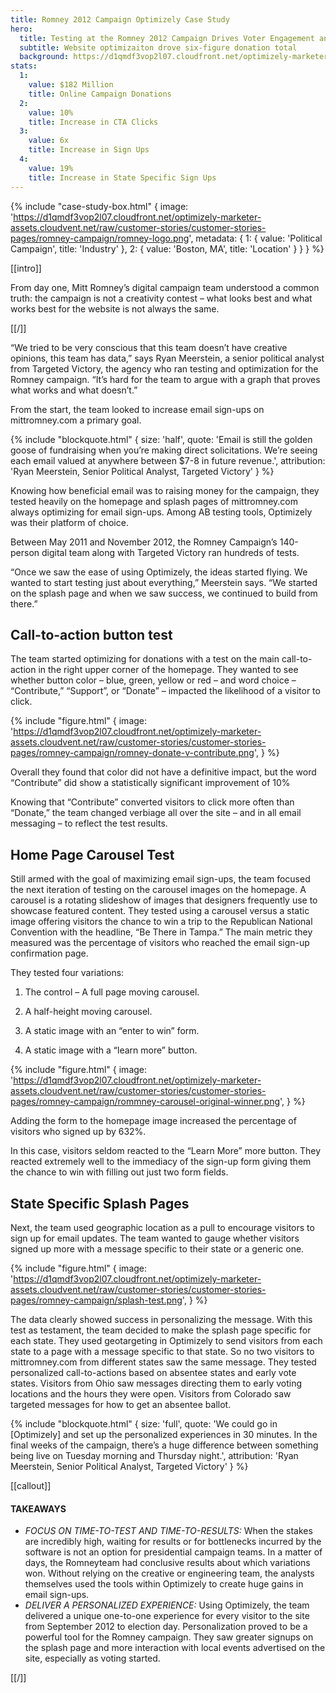 ```yaml
---
title: Romney 2012 Campaign Optimizely Case Study
hero:
  title: Testing at the Romney 2012 Campaign Drives Voter Engagement and Online Fundraising
  subtitle: Website optimizaiton drove six-figure donation total
  background: https://d1qmdf3vop2l07.cloudfront.net/optimizely-marketer-assets.cloudvent.net/raw/customer-stories/customer-stories-pages/romney-campaign/romney-rally.jpg
stats:
  1:
    value: $182 Million
    title: Online Campaign Donations
  2:
    value: 10%
    title: Increase in CTA Clicks
  3:
    value: 6x
    title: Increase in Sign Ups
  4:
    value: 19%
    title: Increase in State Specific Sign Ups
---
```



{% include "case-study-box.html"
  {
    image: 'https://d1qmdf3vop2l07.cloudfront.net/optimizely-marketer-assets.cloudvent.net/raw/customer-stories/customer-stories-pages/romney-campaign/romney-logo.png',
    metadata: {
      1: {
        value: 'Political Campaign',
        title: 'Industry'
      },
      2: {
        value: 'Boston, MA',
        title: 'Location'
      }
    }
  }
%}


[[intro]]

From day one, Mitt Romney’s digital campaign team understood a common truth: the campaign is not a creativity contest – what looks best and what works best for the website is not always the same.

[[/]]

“We tried to be very conscious that this team doesn’t have creative opinions, this team has data,” says Ryan Meerstein, a senior political analyst from Targeted Victory, the agency who ran testing and optimization for the Romney campaign. “It’s hard for the team to argue with a graph that proves what works and what doesn’t.”

From the start, the team looked to increase email sign-ups on mittromney.com a primary goal.

{% include "blockquote.html"
  {
    size: 'half',
    quote: 'Email is still the golden goose of fundraising when you’re making direct solicitations. We’re seeing each email valued at anywhere between $7-8 in future revenue.',
    attribution: 'Ryan Meerstein, Senior Political Analyst, Targeted Victory'
  }
%}

Knowing how beneficial email was to raising money for the campaign, they tested heavily on the homepage and splash pages of mittromney.com always optimizing for email sign-ups. Among AB testing tools, Optimizely was their platform of choice.

Between May 2011 and November 2012, the Romney Campaign’s 140-person digital team along with Targeted Victory ran hundreds of tests.

“Once we saw the ease of using Optimizely, the ideas started flying. We wanted to start testing just about everything,” Meerstein says. “We started on the splash page and when we saw success, we continued to build from there.”

## Call-to-action button test

The team started optimizing for  donations with a test on the main call-to-action in the right upper corner of the homepage. They wanted to see whether button color – blue, green, yellow or red – and word choice – “Contribute,” “Support”, or “Donate” – impacted the likelihood of a visitor to click.

{% include "figure.html"
  {
    image: 'https://d1qmdf3vop2l07.cloudfront.net/optimizely-marketer-assets.cloudvent.net/raw/customer-stories/customer-stories-pages/romney-campaign/romney-donate-v-contribute.png',
  }
%}

Overall they found that color did not have a definitive impact, but the word “Contribute” did show a statistically significant improvement of 10%

Knowing that “Contribute” converted visitors to click more often than “Donate,” the team changed verbiage all over the site – and in all email messaging – to reflect the test results.

## Home Page Carousel Test

Still armed with the goal of maximizing email sign-ups, the team focused the next iteration of testing on the carousel images on the homepage. A carousel is a rotating slideshow of images that designers frequently use to showcase featured content. They tested using a carousel versus a static image offering visitors the chance to win a trip to the Republican National Convention with the headline, “Be There in Tampa.” The main metric they measured was the percentage of visitors who reached the email sign-up confirmation page.

They tested four variations:

1. The control – A full page moving carousel.

2. A half-height moving carousel.

3. A static image with an “enter to win” form.

4. A static image with a “learn more” button.

{% include "figure.html"
  {
    image: 'https://d1qmdf3vop2l07.cloudfront.net/optimizely-marketer-assets.cloudvent.net/raw/customer-stories/customer-stories-pages/romney-campaign/rommney-carousel-original-winner.png',
  }
%}

Adding the form to the homepage image increased the percentage of visitors who signed up by 632%.

In this case, visitors seldom reacted to the “Learn More” more button. They reacted extremely well to the immediacy of the sign-up form giving them the chance to win with filling out just two form fields.

## State Specific Splash Pages

Next, the team used geographic location as a pull to encourage visitors to sign up for email updates. The team wanted to gauge whether visitors signed up more with a message specific to their state or a generic one.

{% include "figure.html"
  {
    image: 'https://d1qmdf3vop2l07.cloudfront.net/optimizely-marketer-assets.cloudvent.net/raw/customer-stories/customer-stories-pages/romney-campaign/splash-test.png',
  }
%}

The data clearly showed success in personalizing the message. With this test as testament, the team decided to make the splash page specific for each state. They used geotargeting in Optimizely to send visitors from each state to a page with a message specific to that state. So no two visitors to mittromney.com from different states saw the same message. They tested personalized call-to-actions based on absentee states and early vote states. Visitors from Ohio saw messages directing them to early voting locations and the hours they were open.  Visitors from Colorado saw targeted messages for how to get an absentee ballot.

{% include "blockquote.html"
  {
    size: 'full',
    quote: 'We could go in [Optimizely] and set up the personalized experiences in 30 minutes. In the final weeks of the campaign, there’s a huge difference between something being live on Tuesday morning and Thursday night.',
    attribution: 'Ryan Meerstein, Senior Political Analyst, Targeted Victory'
  }
%}

[[callout]]

#### TAKEAWAYS

- *FOCUS ON TIME-TO-TEST AND TIME-TO-RESULTS:* When the stakes are incredibly high, waiting for results or for bottlenecks incurred by the software is not an option for presidential campaign teams. In a matter of days, the Romneyteam had conclusive results about which variations won. Without relying on the creative or engineering team, the analysts themselves used the tools within Optimizely to create huge gains in email sign-ups.
- *DELIVER A PERSONALIZED EXPERIENCE:* Using Optimizely, the team delivered a unique one-to-one experience for every visitor to the site from September 2012 to election day. Personalization proved to be a powerful tool for the Romney campaign. They saw greater signups on the splash page and more interaction with local events advertised on the site, especially as voting started.

[[/]]